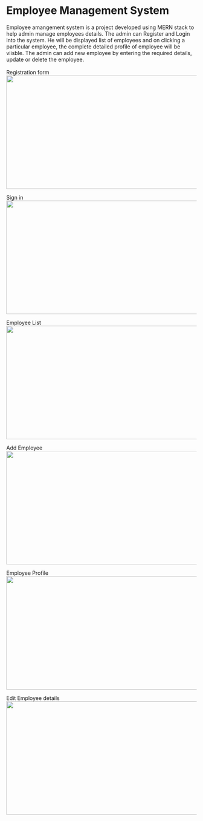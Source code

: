 # Employee Management System
 
Employee amangement system is a project developed using MERN stack to help admin manage employees details. The admin can Register and Login into the system. He will be displayed list of employees and on clicking a particular employee, the complete detailed profile of employee will be viisble. The admin can add new employee by entering the required details, update or delete the employee.  
<br>
Registration form <br>
<img src="https://user-images.githubusercontent.com/88047746/223944753-d4f98508-80d4-40bd-9c02-1c900220b1a9.png" width="600px" height="300px">


Sign in <br>
<img src="https://user-images.githubusercontent.com/88047746/223944804-b8273f67-3082-4e99-b03f-13eb421ef62f.png" width="600px" height="300px">


Employee List <br>
<img src="https://user-images.githubusercontent.com/88047746/223944895-783f97e9-98cb-457e-a57d-ac8a2393f7a4.png" width="600px" height="300px">


Add Employee <br>
<img src="https://user-images.githubusercontent.com/88047746/223945010-4a2d14f3-7cf0-49a8-8161-0d394509c535.png" width="600px" height="300px">


Employee Profile <br>
<img src="https://user-images.githubusercontent.com/88047746/223945131-8b96b725-c4d0-4157-9c18-90d925f42ed7.png" width="600px" height="300px">


Edit Employee details <br>
<img src="https://user-images.githubusercontent.com/88047746/223945178-e39ec6ca-1ead-4db5-b78f-3f4b7d0fd4d6.png" width="600px" height="300px">




